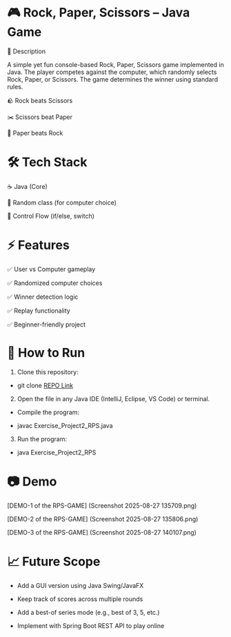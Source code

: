 # 🎮 Rock, Paper, Scissors – Java Game
📌 Description

A simple yet fun console-based Rock, Paper, Scissors game implemented in Java.
The player competes against the computer, which randomly selects Rock, Paper, or Scissors. The game determines the winner using standard rules.

🪨 Rock beats Scissors

✂️ Scissors beat Paper

📄 Paper beats Rock

# 🛠️ Tech Stack

☕ Java (Core)

🎲 Random class (for computer choice)

🔄 Control Flow (if/else, switch)

# ⚡ Features

✅ User vs Computer gameplay

✅ Randomized computer choices

✅ Winner detection logic

✅ Replay functionality 

✅ Beginner-friendly project

# 🚀 How to Run

1. Clone this repository:

* git clone [REPO Link](https://github.com/Anurag3244/ROCK-PAPER-SCISSOR-GAME/tree/main)


2. Open the file in any Java IDE (IntelliJ, Eclipse, VS Code) or terminal.

* Compile the program:

* javac Exercise_Project2_RPS.java


3. Run the program:

* java Exercise_Project2_RPS

# 📷 Demo 

[DEMO-1 of the RPS-GAME] (Screenshot 2025-08-27 135709.png)

[DEMO-2 of the RPS-GAME] (Screenshot 2025-08-27 135806.png)

[DEMO-3 of the RPS-GAME] (Screenshot 2025-08-27 140107.png)


# 📈 Future Scope

* Add a GUI version using Java Swing/JavaFX

* Keep track of scores across multiple rounds

* Add a best-of series mode (e.g., best of 3, 5, etc.)

* Implement with Spring Boot REST API to play online
